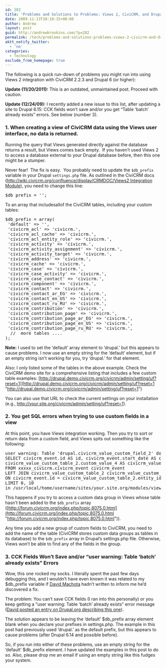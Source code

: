 ```yaml
---
id: 282
title: 'Problems and Solutions to Problems: Views 2, CiviCRM, and Drupal 6'
date: 2009-11-13T10:10:15+00:00
author: Andrew
layout: post
guid: http://andrewbrookins.com/?p=282
permalink: /tech/problems-and-solutions-problems-views-2-civicrm-and-drupal-6/
aktt_notify_twitter:
  - 'no'
categories:
  - Technology
exclude_from_homepage: true
---
```

The following is a quick run-down of problems you might run into using Views 2 integration with CiviCRM 2.2.3 and Drupal 6 (or higher):

**Update (11/20/2011):** This is an outdated, unmaintained post. Proceed with caution.

**Update (12/24/09):** I recently added a new issue to this list, after updating a site to Drupal 6.15: CCK fields won&#8217;t save and/or you get &#8220;Table &#8216;batch&#8217; already exists&#8221; errors. See below (number 3).

### 1. When creating a view of CiviCRM data using the Views user interface, no data is returned.

Running the query that Views generated directly against the database returns a result, but Views comes back empty.  If you haven&#8217;t used Views 2 to access a database external to your Drupal database before, then this one might be a stumper.

Never fear!  The fix is easy.  You probably need to update the `$db_prefix` variable in your Drupal `settings.php` file. As outlined in the CiviCRM docs ([http://wiki.civicrm.org/confluence/display/CRMDOC/Views2 Integration Module](http://wiki.civicrm.org/confluence/display/CRMDOC/Views2%20Integration%20Module "http://wiki.civicrm.org/confluence/display/CRMDOC/Views2 Integration Module")), you need to change this line:

<pre>$db_prefix = '';</pre>

To an array that includesallof the CiviCRM tables, including your custom tables:

<pre>$db_prefix = array(
 'default' =&gt; '',
 'civicrm_acl' =&gt; 'civicrm.',
 'civicrm_acl_cache' =&gt; 'civicrm.',
 'civicrm_acl_entity_role' =&gt; 'civicrm.',
 'civicrm_activity' =&gt; 'civicrm.',
 'civicrm_activity_assignment' =&gt; 'civicrm.',
 'civicrm_activity_target' =&gt; 'civicrm.',
 'civicrm_address' =&gt; 'civicrm.',
 'civicrm_cache' =&gt; 'civicrm.',
 'civicrm_case' =&gt; 'civicrm.',
 'civicrm_case_activity' =&gt; 'civicrm.',
 'civicrm_case_contact' =&gt; 'civicrm.',
 'civicrm_component' =&gt; 'civicrm.',
 'civicrm_contact' =&gt; 'civicrm.',
 'civicrm_contact_ar_EG' =&gt; 'civicrm.',
 'civicrm_contact_en_US' =&gt; 'civicrm.',
 'civicrm_contact_ru_RU' =&gt; 'civicrm.',
 'civicrm_contribution' =&gt; 'civicrm.',
 'civicrm_contribution_page' =&gt; 'civicrm.',
 'civicrm_contribution_page_ar_EG' =&gt; 'civicrm.',
 'civicrm_contribution_page_en_US' =&gt; 'civicrm.',
 'civicrm_contribution_page_ru_RU' =&gt; 'civicrm.',
  //  more tables .... 
);</pre>

**Note:** I used to set the &#8216;default&#8217; array element to &#8216;drupal.&#8217; but this appears to cause problems. I now use an empty string for the &#8216;default&#8217; element, but if an empty string isn&#8217;t working for you, try &#8216;drupal.&#8217; for that element.

Also: I only listed some of the tables in the above example. Check the CiviCRM demo site for a comprehensive listing that includes a few custom table examples: [http://drupal.demo.civicrm.org/civicrm/admin/setting/uf?reset=1](http://drupal.demo.civicrm.org/civicrm/admin/setting/uf?reset=1 "http://drupal.demo.civicrm.org/civicrm/admin/setting/uf?reset=1")

You can also use that URL to check the current settings on your installation (e.g., http://your.site.org/civicrm/admin/setting/uf?reset=1).

### 2. You get SQL errors when trying to use custom fields in a view

At this point, you have Views integration working. Then you try to sort or return data from a custom field, and Views spits out something like the following:

<pre>user warning: Table 'drupal.civicrm_value_custom_field_2' doesn't exist query:
SELECT civicrm_event.id AS id, civicrm_event.start_date AS civicrm_event_start_date,
civicrm_value_custom_table_2.custom_value_4 AS civicrm_value_custom_table_2_custom_value_4
FROM xxxxx_civicrm.civicrm_event civicrm_event
LEFT JOIN civicrm_value_custom_table_2 civicrm_value_custom_table_2
ON civicrm_event.id = civicrm_value_custom_table_2.entity_id
LIMIT 0, 10
in /usr/local/home/username/sites/your.site.org/modules/views/includes/view.inc on line 731.</pre>

This happens if you try to access a custom data group in Views whose table hasn&#8217;t been added to the `$db_prefix` array ([http://forum.civicrm.org/index.php/topic,8075.0.html](http://forum.civicrm.org/index.php/topic,8075.0.html "http://forum.civicrm.org/index.php/topic,8075.0.html")).

Any time you add a new group of custom fields to CiviCRM, you need to add the name of the table (CiviCRM stores custom data groups as tables in its database) to the `$db_prefix` array in Drupal&#8217;s settings.php file. Otherwise, Views won&#8217;t be able to find any of the fields in the group.

### 3. CCK Fields Won&#8217;t Save and/or &#8220;user warning: Table &#8216;batch&#8217; already exists&#8221; Errors

Wow, this one rocked my socks. I literally spent the past few days debugging this, and I wouldn&#8217;t have even known it was related to my $db_prefix variable if [David Machota](http://drupal.org/user/58057) hadn&#8217;t written to inform me he&#8217;d discovered a fix.

The problem: You can&#8217;t save CCK fields (I ran into this personally) or you keep getting a &#8220;user warning: Table &#8216;batch&#8217; already exists&#8221; error message ([David posted an entry on Drupal.org describing this one](http://drupal.org/node/662860#comment-2391510)).

The solution appears to be leaving the &#8216;default&#8217; $db_prefix array element blank when you declare your prefixes in settings.php. The example in this post had previously used &#8216;drupal.&#8217; as the default prefix, but this appears to cause problems (after Drupal 6.14 and possible before).

So, if you run into either of these problems, use an empty string for the &#8216;default&#8217; $db_prefix element. I have updated the examples in this post to do so. Also, please drop me an email if using an empty string like this fudges your system.
